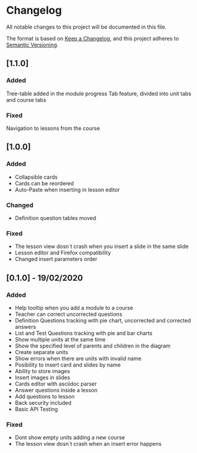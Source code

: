 # Changelog
All notable changes to this project will be documented in this file.

The format is based on [Keep a Changelog](https://keepachangelog.com/en/1.0.0/),
and this project adheres to [Semantic Versioning](https://semver.org/spec/v2.0.0.html).

## [1.1.0]

### Added
Tree-table added in the module progress
Tab feature, divided into unit tabs and course tabs

### Fixed
Navigation to lessons from the course

## [1.0.0]

### Added

- Collapsible cards
- Cards can be reordered
- Auto-Paste when inserting in lesson editor

### Changed

- Definition question tables moved

### Fixed

- The lesson view dosn´t crash when you insert a slide in the same slide
- Lesson editor and Firefox compatibility
- Changed insert parameters order

## [0.1.0] - 19/02/2020

### Added

- Help tooltip when you add a module to a course
- Teacher can correct uncorrected questions
- Definition Questions tracking with pie chart, uncorrected and corrected answers
- List and Test Questions tracking with pie and bar charts
- Show multiple units at the same time
- Show the specified level of parents and children in the diagram
- Create separate units
- Show errors when there are units with invalid name
- Posibility to insert card and slides by name
- Ability to store images
- Insert images in slides
- Cards editor with asciidoc parser
- Answer questions inside a lesson
- Add questions to lesson
- Back security included
- Basic API Testing

### Fixed

- Dont show empty units adding a new course
- The lesson view dosn´t crash when an insert error happens
